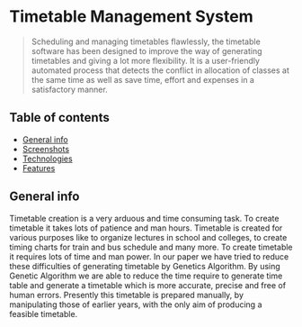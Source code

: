 # Timetable Management System
> Scheduling and managing timetables flawlessly, the timetable software has been designed to improve the way of generating timetables and giving a lot more flexibility. It is a user-friendly automated process that detects the conflict in allocation of classes at the same time as well as save time, effort and expenses in a satisfactory manner.

## Table of contents
* [General info](#general-info)
* [Screenshots](#screenshots)
* [Technologies](#technologies)
* [Features](#features)
## General info
Timetable creation is a very arduous and time consuming task. To create timetable it takes lots of patience and man hours. Timetable is created for various purposes like to organize lectures in school and colleges, to create timing charts for train and bus schedule and many more. To create timetable it requires lots of time and man power. In our paper we have tried to reduce these difficulties of generating timetable by Genetics Algorithm. By using Genetic Algorithm we are able to reduce the time require to generate time table and generate a timetable which is more accurate, precise and free of human errors. Presently this timetable is prepared manually, by manipulating those of earlier years, with the only aim of producing a feasible timetable.

